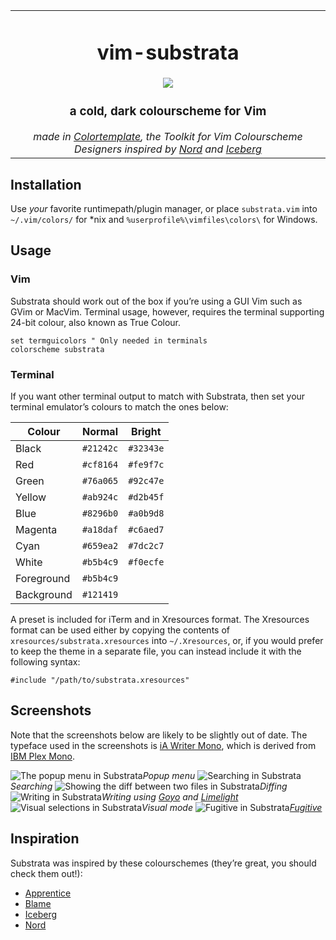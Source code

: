 <table><tbody align="center"><tr><td>
<h1>vim-substrata</h1>
<img src="https://raw.githubusercontent.com/arzg/resources/master/substrata-screenshot.png"/>
<h3>a cold, dark colourscheme for Vim</h3>
<em>made in <a href="https://github.com/lifepillar/vim-colortemplate">Colortemplate</a>, the Toolkit for Vim Colourscheme Designers</em>
<em>inspired by <a href="https://www.nordtheme.com/ports/vim">Nord</a> and <a href="https://cocopon.github.io/iceberg.vim/">Iceberg</a></em>
</td></tr></tbody></table>

## Installation

Use _your_ favorite runtimepath/plugin manager, or place `substrata.vim` into
`~/.vim/colors/` for \*nix and `%userprofile%\vimfiles\colors\` for Windows.

## Usage

### Vim

Substrata should work out of the box if you’re using a GUI Vim such as GVim or MacVim. Terminal usage, however, requires the terminal supporting 24-bit colour, also known as True Colour.

```
set termguicolors " Only needed in terminals
colorscheme substrata
```

### Terminal

If you want other terminal output to match with Substrata, then set your terminal emulator’s colours to match the ones below:

| Colour     | Normal    | Bright    |
| ---------- | --------- | --------- |
| Black      | `#21242c` | `#32343e` |
| Red        | `#cf8164` | `#fe9f7c` |
| Green      | `#76a065` | `#92c47e` |
| Yellow     | `#ab924c` | `#d2b45f` |
| Blue       | `#8296b0` | `#a0b9d8` |
| Magenta    | `#a18daf` | `#c6aed7` |
| Cyan       | `#659ea2` | `#7dc2c7` |
| White      | `#b5b4c9` | `#f0ecfe` |
| Foreground | `#b5b4c9` |           |
| Background | `#121419` |           |

A preset is included for iTerm and in Xresources format. The Xresources format can be used either by copying the contents of `xresources/substrata.xresources` into `~/.Xresources`, or, if you would prefer to keep the theme in a separate file, you can instead include it with the following syntax:

```
#include "/path/to/substrata.xresources"
```

## Screenshots

Note that the screenshots below are likely to be slightly out of date. The typeface used in the screenshots is [iA Writer Mono][iafont], which is derived from [IBM Plex Mono][ibmfont].

![The popup menu in Substrata](https://raw.githubusercontent.com/arzg/resources/master/substrata-popup.png)_Popup menu_
![Searching in Substrata](https://raw.githubusercontent.com/arzg/resources/master/substrata-search.png)_Searching_
![Showing the diff between two files in Substrata](https://raw.githubusercontent.com/arzg/resources/master/substrata-diff.png)_Diffing_
![Writing in Substrata](https://raw.githubusercontent.com/arzg/resources/master/substrata-goyo.png)_Writing using [Goyo][goyo] and [Limelight][lime]_
![Visual selections in Substrata](https://raw.githubusercontent.com/arzg/resources/master/substrata-visual.png)_Visual mode_
![Fugitive in Substrata](https://raw.githubusercontent.com/arzg/resources/master/substrata-git.png)_[Fugitive][fug]_

## Inspiration

Substrata was inspired by these colourschemes (they’re great, you should check them out!):

- [Apprentice][appr]
- [Blame][blame]
- [Iceberg][ice]
- [Nord][nord]

[appr]: https://github.com/romainl/Apprentice
[blame]: https://github.com/hauleth/blame.vim
[fug]: https://github.com/tpope/vim-fugitive
[goyo]: https://github.com/junegunn/goyo.vim
[iafont]: https://github.com/iaolo/iA-Fonts/tree/master/iA%20Writer%20Mono
[ibmfont]: https://github.com/IBM/plex
[ice]: https://github.com/cocopon/iceberg.vim
[lime]: https://github.com/junegunn/limelight.vim
[nord]: https://www.nordtheme.com/ports/vim
